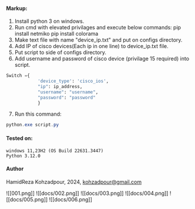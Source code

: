 #### Markup:
1. Install python 3 on windows.
2. Run cmd with elevated privilages and execute below commands:
	pip install netmiko
	pip install colorama
3. Make text file with name "device_ip.txt" and put on configs directory.
4. Add IP of cisco devices(Each ip in one line) to device_ip.txt file.
5. Put script to side of configs directory.
6. Add username and password of cisco device (privilage 15 required) into script.
```python
Switch ={ 
            'device_type': 'cisco_ios',
            "ip": ip_address,
            "username": "username",
            "password": "password"
            }
```
7. Run this command: 
```powershell
python.exe script.py
```
#### Tested on:
	windows 11,23H2 (OS Build 22631.3447)
	Python 3.12.0
####  Author
HamidReza Kohzadpour, 2024, kohzadpour@gmail.com


![[001.png]]
![[docs/002.png]]
![[docs/003.png]]
![[docs/004.png]]
![[docs/005.png]]
![[docs/006.png]]